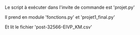 Le script à exécuter dans l'invite de commande est 'projet.py'

Il prend en module 'fonctions.py' et 'projet1_final.py'

Et lit le fichier 'post-32566-EIVP_KM.csv'
